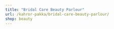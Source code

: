 ```yaml
---
title: "Bridal Care Beauty Parlour"
url: /kahror-pakka/bridal-care-beauty-parlour/
shop: beauty
---
```

